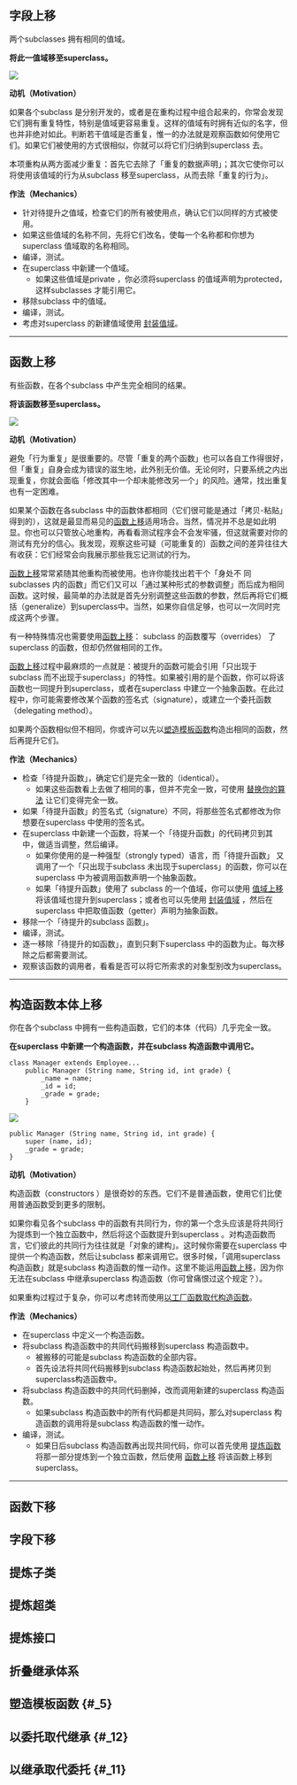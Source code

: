 ## 字段上移

两个subclasses 拥有相同的值域。

**将此一值域移至superclass。**

![](http://wangvsa.github.io/refactoring-cheat-sheet/images/11fig01.gif)

**动机（Motivation）**

如果各个subclass 是分别开发的，或者是在重构过程中组合起来的，你常会发现它们拥有重复特性，特别是值域更容易重复。这样的值域有时拥有近似的名字，但也并非绝对如此。判断若干值域是否重复，惟一的办法就是观察函数如何使用它们。如果它们被使用的方式很相似，你就可以将它们归纳到superclass 去。

本项重构从两方面减少重复：首先它去除了「重复的数据声明」；其次它使你可以将使用该值域的行为从subclass 移至superclass，从而去除「重复的行为」。

**作法（Mechanics）**

* 针对待提升之值域，检查它们的所有被使用点，确认它们以同样的方式被使用。
* 如果这些值域的名称不同，先将它们改名，使每一个名称都和你想为superclass 值域取的名称相同。
* 编译，测试。
* 在superclass 中新建一个值域。
  * 如果这些值域是private ，你必须将superclass 的值域声明为protected，这样subclasses 才能引用它。
* 移除subclass 中的值域。
* 编译，测试。
* 考虑对superclass 的新建值域使用
  [封装值域](http://wangvsa.github.io/refactoring-cheat-sheet/organizing-data/#_7)。

---

## 函数上移

有些函数，在各个subclass 中产生完全相同的结果。

**将该函数移至superclass。**

![](http://wangvsa.github.io/refactoring-cheat-sheet/images/11fig02.gif)

**动机（Motivation）**

避免「行为重复」是很重要的。尽管「重复的两个函数」也可以各自工作得很好， 但「重复」自身会成为错误的滋生地，此外别无价值。无论何时，只要系统之内出现重复，你就会面临「修改其中一个却未能修改另一个」的风险。通常，找出重复也有一定困难。

如果某个函数在各subclass 中的函数体都相同（它们很可能是通过「拷贝-粘贴」得到的），这就是最显而易见的[函数上移](http://wangvsa.github.io/refactoring-cheat-sheet/dealing-with-generalization/#_8)适用场合。当然，情况并不总是如此明显。你也可以只管放心地重构，再看看测试程序会不会发牢骚，但这就需要对你的测试有充分的信心。我发现，观察这些可疑（可能重复的〕函数之间的差异往往大有收获：它们经常会向我展示那些我忘记测试的行为。

[函数上移](http://wangvsa.github.io/refactoring-cheat-sheet/dealing-with-generalization/#_8)常常紧随其他重构而被使用。也许你能找出若干个「身处不 同subclasses 内的函数」而它们又可以「通过某种形式的参数调整」而后成为相同函数。这时候，最简单的办法就是首先分别调整这些函数的参数，然后再将它们概括（generalize）到superclass中。当然，如果你自信足够，也可以一次同时完成这两个步骤。

有一种特殊情况也需要使用[函数上移](http://wangvsa.github.io/refactoring-cheat-sheet/dealing-with-generalization/#_8)： subclass 的函数覆写（overrides） 了superclass 的函数，但却仍然做相同的工作。

[函数上移](http://wangvsa.github.io/refactoring-cheat-sheet/dealing-with-generalization/#_8)过程中最麻烦的一点就是：被提升的函数可能会引用「只出现于subclass 而不出现于superclass」的特性。如果被引用的是个函数，你可以将该函数也一同提升到superclass，或者在superclass 中建立一个抽象函数。在此过程中，你可能需要修改某个函数的签名式（signature），或建立一个委托函数（delegating method）。

如果两个函数相似但不相同，你或许可以先以[塑造模板函数](http://wangvsa.github.io/refactoring-cheat-sheet/dealing-with-generalization/#_5)构造出相同的函数，然后再提升它们。

**作法（Mechanics）**

* 检查「待提升函数」，确定它们是完全一致的（identical）。
  * 如果这些函数看上去做了相同的事，但并不完全一致，可使用
    [替换你的算法](http://wangvsa.github.io/refactoring-cheat-sheet/composing-methods/#_10)
    让它们变得完全一致。
* 如果「待提升函数」的签名式（signature）不同，将那些签名式都修改为你想要在superclass 中使用的签名式。
* 在superclass 中新建一个函数，将某一个「待提升函数」的代码拷贝到其中，做适当调整，然后编译。
  * 如果你使用的是一种强型（strongly typed）语言，而「待提升函数」 又调用了一个「只出现于subclass 未出现于superclass」的函数，你可以在superclass 中为被调用函数声明一个抽象函数。
  * 如果「待提升函数」使用了 subclass 的一个值域，你可以使用
    [值域上移](http://wangvsa.github.io/refactoring-cheat-sheet/dealing-with-generalization/#_7)
    将该值域也提升到superclass；或者也可以先使用
    [封装值域](http://wangvsa.github.io/refactoring-cheat-sheet/organizing-data/#_7)
    ，然后在superclass 中把取值函数（getter）声明为抽象函数。
* 移除一个「待提升的subclass 函数」。
* 编译，测试。
* 逐一移除「待提升的如函数」，直到只剩下superclass 中的函数为止。每次移除之后都需要测试。
* 观察该函数的调用者，看看是否可以将它所索求的对象型别改为superclass。

---

## 构造函数本体上移

你在各个subclass 中拥有一些构造函数，它们的本体（代码）几乎完全一致。

**在superclass 中新建一个构造函数，并在subclass 构造函数中调用它。**

```
class Manager extends Employee...
    public Manager (String name, String id, int grade) {
        _name = name;
        _id = id;
        _grade = grade;
    }
```

![](http://wangvsa.github.io/refactoring-cheat-sheet/images/arrow.gif)

```
public Manager (String name, String id, int grade) {
    super (name, id);
    _grade = grade;
}
```

**动机（Motivation）**

构造函数（constructors ）是很奇妙的东西。它们不是普通函数，使用它们比使用普通函数受到更多的限制。

如果你看见各个subclass 中的函数有共同行为，你的第一个念头应该是将共同行为提炼到一个独立函数中，然后将这个函数提升到superclass 。对构造函数而言，它们彼此的共同行为往往就是「对象的建构」。这时候你需要在superclass 中提供一个构造函数，然后让subclass 都来调用它。很多时候，「调用superclass 构造函数」就是subclass 构造函数的惟一动作。这里不能运用[函数上移](http://wangvsa.github.io/refactoring-cheat-sheet/dealing-with-generalization/#_8)，因为你无法在subclass 中继承superclass 构造函数（你可曾痛恨过这个规定？）。

如果重构过程过于复杂，你可以考虑转而使用[以工厂函数取代构造函数](http://wangvsa.github.io/refactoring-cheat-sheet/making-method-calls-simpler/#_10)。

**作法（Mechanics）**

* 在superclass 中定义一个构造函数。
* 将subclass 构造函数中的共同代码搬移到superclass 构造函数中。
  * 被搬移的可能是subclass 构造函数的全部内容。
  * 首先设法将共同代码搬移到subclass 构造函数起始处，然后再拷贝到superclass构造函数中。
* 将subclass 构造函数中的共同代码删掉，改而调用新建的superclass 构造函数。
  * 如果subclass 构造函数中的所有代码都是共同码，那么对superclass 构造函数的调用将是subclass 构造函数的惟一动作。
* 编译，测试。
  * 如果日后subclass 构造函数再出现共同代码，你可以首先使用
    [提炼函数](http://wangvsa.github.io/refactoring-cheat-sheet/composing-methods/#_1)
    将那一部分提炼到一个独立函数，然后使用
    [函数上移](http://wangvsa.github.io/refactoring-cheat-sheet/dealing-with-generalization/#_8)
    将该函数上移到superclass。

---

## 函数下移

## 字段下移

## 提炼子类

## 提炼超类

## 提炼接口

## 折叠继承体系

## 塑造模板函数 {#_5}

## 以委托取代继承 {#_12}

## 以继承取代委托 {#_11}




